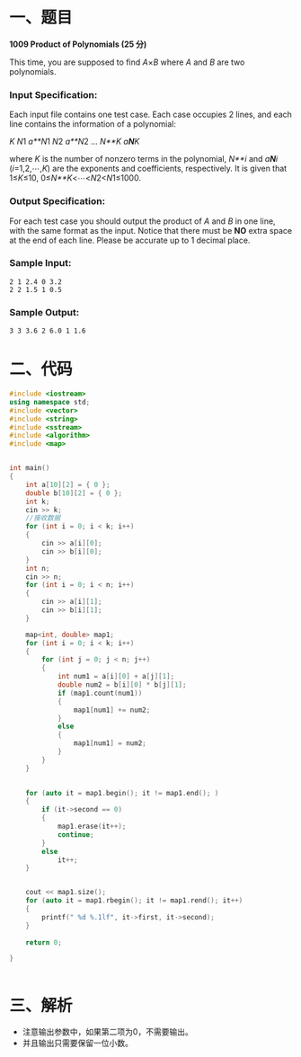 # 一、题目

**1009 Product of Polynomials (25 分)**

This time, you are supposed to find *A*×*B* where *A* and *B* are two polynomials.

### Input Specification:

Each input file contains one test case. Each case occupies 2 lines, and each line contains the information of a polynomial:

*K* *N*1 *a**N*1 *N*2 *a**N*2 ... *N**K* *a**N**K*

where *K* is the number of nonzero terms in the polynomial, *N**i* and *a**N**i* (*i*=1,2,⋯,*K*) are the exponents and coefficients, respectively. It is given that 1≤*K*≤10, 0≤*N**K*<⋯<*N*2<*N*1≤1000.

### Output Specification:

For each test case you should output the product of *A* and *B* in one line, with the same format as the input. Notice that there must be **NO** extra space at the end of each line. Please be accurate up to 1 decimal place.

### Sample Input:

```in
2 1 2.4 0 3.2
2 2 1.5 1 0.5
```

### Sample Output:

```out
3 3 3.6 2 6.0 1 1.6
```



# 二、代码

```cpp
#include <iostream>
using namespace std;
#include <vector>
#include <string>
#include <sstream>
#include <algorithm>
#include <map>


int main()
{
    int a[10][2] = { 0 };
    double b[10][2] = { 0 };
    int k;
    cin >> k;
    //接收数据
    for (int i = 0; i < k; i++)
    {
        cin >> a[i][0];
        cin >> b[i][0];
    }
    int n;
    cin >> n;
    for (int i = 0; i < n; i++)
    {
        cin >> a[i][1];
        cin >> b[i][1];
    }

    map<int, double> map1;
    for (int i = 0; i < k; i++)
    {
        for (int j = 0; j < n; j++)
        {
            int num1 = a[i][0] + a[j][1];
            double num2 = b[i][0] * b[j][1];
            if (map1.count(num1))
            {
                map1[num1] += num2;
            }
            else
            {
                map1[num1] = num2;
            }
        }
    }

    
    for (auto it = map1.begin(); it != map1.end(); )
    {
        if (it->second == 0)
        {
            map1.erase(it++);
            continue;
        }
        else
            it++;
    }


    cout << map1.size();
    for (auto it = map1.rbegin(); it != map1.rend(); it++)
    {
        printf(" %d %.1lf", it->first, it->second);
    }
    
    return 0;

}



```



# 三、解析

- 注意输出参数中，如果第二项为0，不需要输出。
- 并且输出只需要保留一位小数。